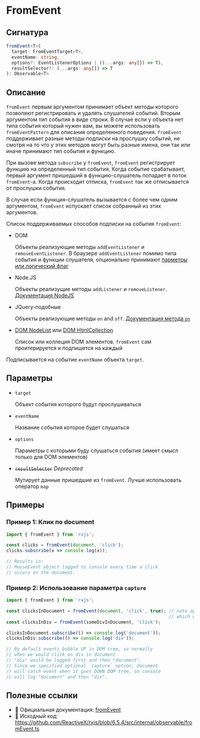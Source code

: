 # FromEvent

## Сигнатура

```typescript
fromEvent<T>(
  target: FromEventTarget<T>,
  eventName: string,
  options?: EventListenerOptions | ((...args: any[]) => T),
  resultSelector?: (...args: any[]) => T
): Observable<T>
```

## Описание

`fromEvent` первым аргументом принимает объект методы которого позволяют регистрировать и удалять слушателей событий. Вторым аргументом тип события в виде строки. В случае если у объекта нет типа события который нужен вам, вы можете использовать `fromEventPattern` для описания определенного поведения. `fromEvent` поддерживает разные методы подписки на прослушку событий, не смотря на то что у этих методов могут быть разные имена, они так или иначе принимают тип события и функцию.

При вызове метода `subscribe` у `fromEvent`, `fromEvent` регистрирует функцию на определенный тип события. Когда событие срабатывает, первый аргумент пришедший в функцию-слушатель попадает в поток `fromEvent`-а. Когда происходит отписка, `fromEvent` так же отписывается от прослушки события.

В случае если функция-слушатель вызывается с более чем одним аргументом, `fromEvent` испускает список собранный из этих аргументов.

Список поддерживаемых способов подписки на события `fromEvent`:

- DOM

  Объекты реализующие методы `addEventListener` и `removeEventListener`. В браузере `addEventListener` помимо типа события и функции слушателя, опционально принимают [парметры или логический флаг](https://developer.mozilla.org/ru/docs/Web/API/EventTarget/addEventListener#%D0%9F%D0%B0%D1%80%D0%B0%D0%BC%D0%B5%D1%82%D1%80%D1%8B)

- Node.JS

  Объекты реализущие методы `addListener` и `removeListener`. [Документация NodeJS](https://nodejs.org/docs/latest-v11.x/api/events.html#events_class_eventemitter)

- JQuery-подобные

  Объекты реализующие методы `on` and `off`. [Документация метода `on`](https://api.jquery.com/on/)

- [DOM NodeList](https://developer.mozilla.org/en-US/docs/Web/API/NodeList) или [DOM HtmlCollection](https://developer.mozilla.org/en-US/docs/Web/API/HTMLCollection)

  Список или коллеция DOM элементов. `fromEvent` сам проитерируется и подпишется на каждый

Подписывается на событие `eventName` объекта `target`.

## Параметры

- `target`

  Объект события которого будут прослушиваться

- `eventName`

  Название события которое будет слушаться

- `options`

  Параметры с которыми буду слушаться события (имеет смысл только для DOM элементов)

- ~~`resultSelector`~~ *Deprecated*

  Мутирует данные пришедшие из `fromEvent`. Лучше использовать оператор `map`

## Примеры

### Пример 1: Клик по document

```typescript
import { fromEvent } from 'rxjs';

const clicks = fromEvent(document, 'click');
clicks.subscribe(x => console.log(x));

// Results in:
// MouseEvent object logged to console every time a click
// occurs on the document.
```

### Пример 2: Использование параметра `capture`

```typescript
import { fromEvent } from 'rxjs';

const clicksInDocument = fromEvent(document, 'click', true); // note optional configuration parameter
                                                             // which will be passed to addEventListener
const clicksInDiv = fromEvent(someDivInDocument, 'click');

clicksInDocument.subscribe(() => console.log('document'));
clicksInDiv.subscribe(() => console.log('div'));

// By default events bubble UP in DOM tree, so normally
// when we would click on div in document
// "div" would be logged first and then "document".
// Since we specified optional `capture` option, document
// will catch event when it goes DOWN DOM tree, so console
// will log "document" and then "div".
```

## Полезные ссылки

- 📰 Официальная документация: [fromEvent](https://rxjs.dev/api/index/function/fromEvent)
- 📁 Исходный код: https://github.com/ReactiveX/rxjs/blob/6.5.4/src/internal/observable/fromEvent.ts
